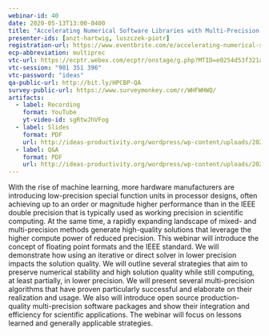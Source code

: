 ```yaml
---
webinar-id: 40
date: 2020-05-13T13:00-0400
title: "Accelerating Numerical Software Libraries with Multi-Precision Algorithms"
presenter-ids: [anzt-hartwig, luszczek-piotr]
registration-url: https://www.eventbrite.com/e/accelerating-numerical-software-libraries-with-multi-precision-algorithms-tickets-102390859818
ecp-abbreviation: multiprec
vtc-url: https://ecptr.webex.com/ecptr/onstage/g.php?MTID=e0254d53f321a359f5b7cd34dc0fe0da9
vtc-session: "901 351 396"
vtc-password: "ideas"
qa-public-url: http://bit.ly/HPCBP-QA
survey-public-url: https://www.surveymonkey.com/r/WHFWHWQ/
artifacts:
  - label: Recording
    format: YouTube
    yt-video-id: sgRtwJhVFog
  - label: Slides
    format: PDF
    url: http://ideas-productivity.org/wordpress/wp-content/uploads/2020/05/webinar040-mixedprecision.pdf
  - label: Q&A
    format: PDF
    url: http://ideas-productivity.org/wordpress/wp-content/uploads/2020/05/webinar040-multiprecision-QA.pdf
---
```

With the rise of machine learning, more hardware manufacturers are introducing low-precision special function units in processor designs, often achieving up to an order or magnitude higher performance than in the IEEE double precision that is typically used as working precision in scientific computing. At the same time, a rapidly expanding landscape of mixed- and multi-precision methods generate high-quality solutions that leverage the higher compute power of reduced precision. This webinar will introduce the concept of floating point formats and the IEEE standard. We will demonstrate how using an iterative or direct solver in lower precision impacts the solution quality. We will outline several strategies that aim to preserve numerical stability and high solution quality while still computing, at least partially, in lower precision. We will present several multi-precision algorithms that have proven particularly successful and elaborate on their realization and usage. We also will introduce open source production-quality multi-precision software packages and show their integration and efficiency for scientific applications. The webinar will focus on lessons learned and generally applicable strategies. 
